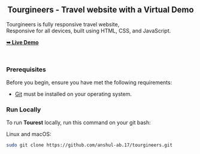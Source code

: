

<h2 align="center">Tourgineers - Travel website with  a Virtual Demo</h2>

  Tourgineers is fully responsive travel website, <br />Responsive for all devices, built using HTML, CSS, and JavaScript.

  <a href="https://github.com/anshul-ab.17/tourgineers.git/"><strong>➥ Live Demo</strong></a>

</div>

<br />



### Prerequisites

Before you begin, ensure you have met the following requirements:

* [Git](https://git-scm.com/downloads "Download Git") must be installed on your operating system.

### Run Locally

To run **Tourest** locally, run this command on your git bash:

Linux and macOS:

```bash
sudo git clone https://github.com/anshul-ab.17/tourgineers.git
```
